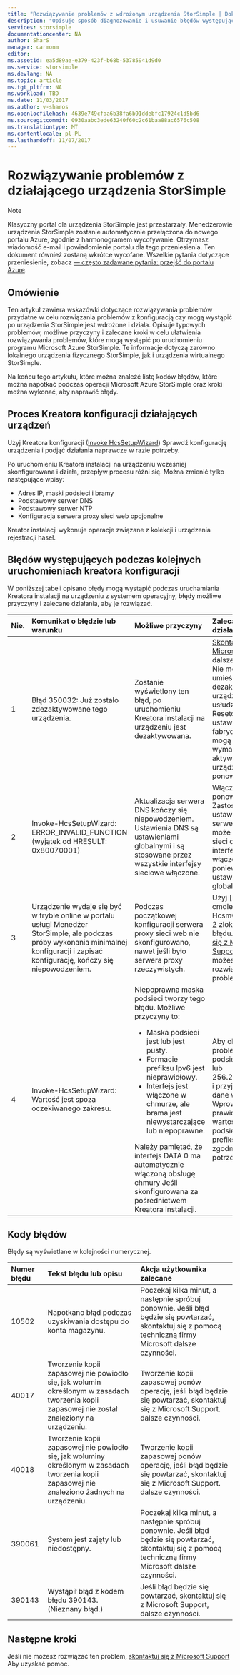 ```yaml
---
title: "Rozwiązywanie problemów z wdrożonym urządzenia StorSimple | Dokumentacja firmy Microsoft"
description: "Opisuje sposób diagnozowanie i usuwanie błędów występujących na urządzeniu StorSimple, który jest obecnie wdrożone i działa."
services: storsimple
documentationcenter: NA
author: SharS
manager: carmonm
editor: 
ms.assetid: ea5d89ae-e379-423f-b68b-53785941d9d0
ms.service: storsimple
ms.devlang: NA
ms.topic: article
ms.tgt_pltfrm: NA
ms.workload: TBD
ms.date: 11/03/2017
ms.author: v-sharos
ms.openlocfilehash: 4639e749cfaa6b38fa6b91ddebfc17924c1d5bd6
ms.sourcegitcommit: 0930aabc3ede63240f60c2c61baa88ac6576c508
ms.translationtype: MT
ms.contentlocale: pl-PL
ms.lasthandoff: 11/07/2017
---
```

# <a name="troubleshoot-an-operational-storsimple-device"></a>Rozwiązywanie problemów z działającego urządzenia StorSimple
> [!NOTE]
> Klasyczny portal dla urządzenia StorSimple jest przestarzały. Menedżerowie urządzenia StorSimple zostanie automatycznie przełączona do nowego portalu Azure, zgodnie z harmonogramem wycofywanie. Otrzymasz wiadomość e-mail i powiadomienie portalu dla tego przeniesienia. Ten dokument również zostaną wkrótce wycofane. Wszelkie pytania dotyczące przeniesienie, zobacz [— często zadawane pytania: przejść do portalu Azure](storsimple-8000-move-azure-portal-faq.md).

## <a name="overview"></a>Omówienie
Ten artykuł zawiera wskazówki dotyczące rozwiązywania problemów przydatne w celu rozwiązania problemów z konfiguracją czy mogą wystąpić po urządzenia StorSimple jest wdrożone i działa. Opisuje typowych problemów, możliwe przyczyny i zalecane kroki w celu ułatwienia rozwiązywania problemów, które mogą wystąpić po uruchomieniu programu Microsoft Azure StorSimple. Te informacje dotyczą zarówno lokalnego urządzenia fizycznego StorSimple, jak i urządzenia wirtualnego StorSimple.

Na końcu tego artykułu, które można znaleźć listę kodów błędów, które można napotkać podczas operacji Microsoft Azure StorSimple oraz kroki można wykonać, aby naprawić błędy. 

## <a name="setup-wizard-process-for-operational-devices"></a>Proces Kreatora konfiguracji działających urządzeń
Użyj Kreatora konfiguracji ([Invoke HcsSetupWizard][1]) Sprawdź konfigurację urządzenia i podjąć działania naprawcze w razie potrzeby.

Po uruchomieniu Kreatora instalacji na urządzeniu wcześniej skonfigurowana i działa, przepływ procesu różni się. Można zmienić tylko następujące wpisy:

* Adres IP, maski podsieci i bramy
* Podstawowy serwer DNS
* Podstawowy serwer NTP
* Konfiguracja serwera proxy sieci web opcjonalne

Kreator instalacji wykonuje operacje związane z kolekcji i urządzenia rejestracji haseł.

## <a name="errors-that-occur-during-subsequent-runs-of-the-setup-wizard"></a>Błędów występujących podczas kolejnych uruchomieniach kreatora konfiguracji
W poniższej tabeli opisano błędy mogą wystąpić podczas uruchamiania Kreatora instalacji na urządzeniu z systemem operacyjny, błędy możliwe przyczyny i zalecane działania, aby je rozwiązać. 

| Nie. | Komunikat o błędzie lub warunku | Możliwe przyczyny | Zalecane działanie |
|:--- |:--- |:--- |:--- |
| 1 |Błąd 350032: Już zostało zdezaktywowane tego urządzenia. |Zostanie wyświetlony ten błąd, po uruchomieniu Kreatora instalacji na urządzeniu jest dezaktywowana. |[Skontaktuj się z Microsoft Support](storsimple-contact-microsoft-support.md) dalsze czynności. Nie można umieścić dezaktywować urządzenie w usłudze. Resetowanie do ustawień fabrycznych mogą być wymagane w celu aktywowania urządzenia ponownie. |
| 2 |Invoke-HcsSetupWizard: ERROR_INVALID_FUNCTION (wyjątek od HRESULT: 0x80070001) |Aktualizacja serwera DNS kończy się niepowodzeniem. Ustawienia DNS są ustawieniami globalnymi i są stosowane przez wszystkie interfejsy sieciowe włączone. |Włącz interfejs i ponownie Zastosuj ustawienia serwera DNS. To może zakłócić sieci dla innych interfejsów włączone, ponieważ te ustawienia są globalne. |
| 3 |Urządzenie wydaje się być w trybie online w portalu usługi Menedżer StorSimple, ale podczas próby wykonania minimalnej konfiguracji i zapisać konfigurację, kończy się niepowodzeniem. |Podczas początkowej konfiguracji serwera proxy sieci web nie skonfigurowano, nawet jeśli było serwera proxy rzeczywistych. |Użyj [polecenia cmdlet Test-HcsmConnection] [ 2] zlokalizować błędu. [Skontaktuj się z Microsoft Support](storsimple-contact-microsoft-support.md) Jeśli nie możesz rozwiązać ten problem. |
| 4 |Invoke-HcsSetupWizard: Wartość jest spoza oczekiwanego zakresu. |Niepoprawna maska podsieci tworzy tego błędu. Możliwe przyczyny to: <ul><li> Maska podsieci jest lub jest pusty.</li><li>Formacie prefiksu Ipv6 jest nieprawidłowy.</li><li>Interfejs jest włączone w chmurze, ale brama jest niewystarczające lub niepoprawne.</li></ul>Należy pamiętać, że interfejs DATA 0 ma automatycznie włączoną obsługę chmury Jeśli skonfigurowana za pośrednictwem Kreatora instalacji. |Aby określić problem, użyj podsieci 0.0.0.0 lub 256.256.256.256 i przyjrzyj się dane wyjściowe. Wprowadź prawidłowe wartości maski podsieci, bramy i prefiks Ipv6, zgodnie z potrzebami. |

## <a name="error-codes"></a>Kody błędów
Błędy są wyświetlane w kolejności numerycznej.

| Numer błędu | Tekst błędu lub opisu | Akcja użytkownika zalecane |
|:--- |:--- |:--- |
| 10502 |Napotkano błąd podczas uzyskiwania dostępu do konta magazynu. |Poczekaj kilka minut, a następnie spróbuj ponownie. Jeśli błąd będzie się powtarzać, skontaktuj się z pomocą techniczną firmy Microsoft dalsze czynności. |
| 40017 |Tworzenie kopii zapasowej nie powiodło się, jak wolumin określonym w zasadach tworzenia kopii zapasowej nie został znaleziony na urządzeniu. |Tworzenie kopii zapasowej ponów operację, jeśli błąd będzie się powtarzać, skontaktuj się z Microsoft Support. dalsze czynności. |
| 40018 |Tworzenie kopii zapasowej nie powiodło się, jak woluminy określonym w zasadach tworzenia kopii zapasowej nie znaleziono żadnych na urządzeniu. |Tworzenie kopii zapasowej ponów operację, jeśli błąd będzie się powtarzać, skontaktuj się z Microsoft Support. dalsze czynności. |
| 390061 |System jest zajęty lub niedostępny. |Poczekaj kilka minut, a następnie spróbuj ponownie. Jeśli błąd będzie się powtarzać, skontaktuj się z pomocą techniczną firmy Microsoft dalsze czynności. |
| 390143 |Wystąpił błąd z kodem błędu 390143. (Nieznany błąd.) |Jeśli błąd będzie się powtarzać, skontaktuj się z Microsoft Support, dalsze czynności. |

## <a name="next-steps"></a>Następne kroki
Jeśli nie możesz rozwiązać ten problem, [skontaktuj się z Microsoft Support](storsimple-contact-microsoft-support.md) Aby uzyskać pomoc. 

[1]: https://technet.microsoft.com/en-us/%5Clibrary/Dn688135(v=WPS.630).aspx
[2]: https://technet.microsoft.com/en-us/%5Clibrary/Dn715782(v=WPS.630).aspx
